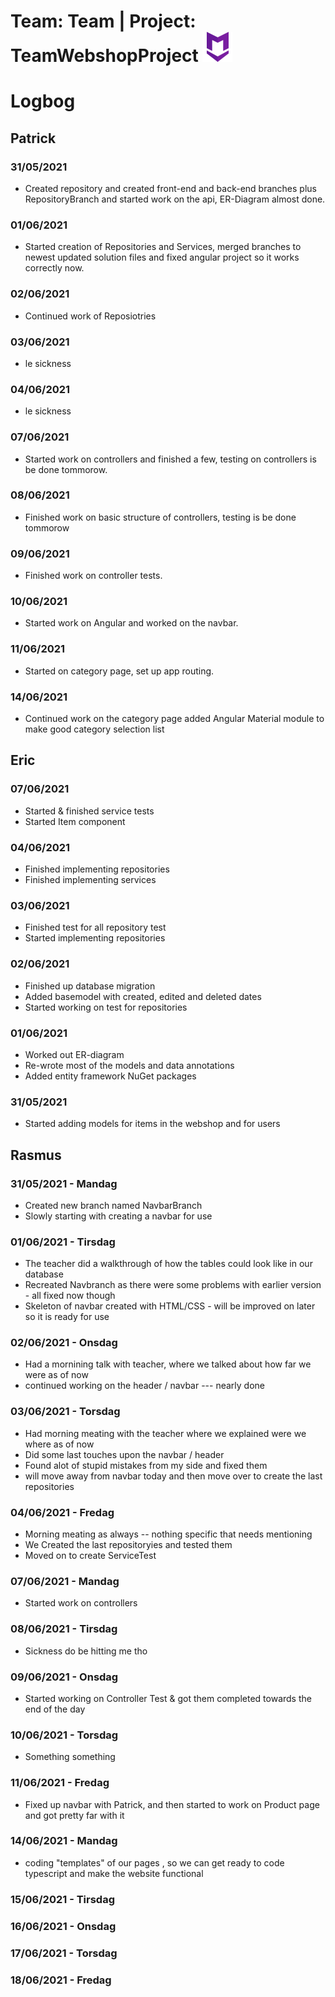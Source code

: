 # Team: Team | Project: TeamWebshopProject ![alt text](https://github.com/adam-p/markdown-here/raw/master/src/common/images/icon48.png "Logo Title Text 1")

# Logbog
## Patrick
### 31/05/2021
- Created repository and created front-end and back-end branches plus RepositoryBranch and started work on the api, ER-Diagram almost done.

### 01/06/2021
- Started creation of Repositories and Services, merged branches to newest updated solution files and fixed angular project so it works correctly now.

### 02/06/2021
- Continued work of Reposiotries

### 03/06/2021
- le sickness

### 04/06/2021
- le sickness

### 07/06/2021
- Started work on controllers and finished a few, testing on controllers is be done tommorow.

### 08/06/2021
- Finished work on basic structure of controllers, testing is be done tommorow

### 09/06/2021
- Finished work on controller tests.

### 10/06/2021
- Started work on Angular and worked on the navbar.

### 11/06/2021
- Started on category page, set up app routing.

### 14/06/2021
- Continued work on the category page added Angular Material module to make good category selection list

## Eric
### 07/06/2021
- Started & finished service tests
- Started Item component

### 04/06/2021
- Finished implementing repositories
- Finished implementing services

### 03/06/2021
- Finished test for all repository test
- Started implementing repositories

### 02/06/2021
- Finished up database migration
- Added basemodel with created, edited and deleted dates
- Started working on test for repositories

### 01/06/2021
- Worked out ER-diagram 
- Re-wrote most of the models and data annotations
- Added entity framework NuGet packages

### 31/05/2021
- Started adding models for items in the webshop and for users

## Rasmus
### 31/05/2021 - Mandag
<ul>
	<li>Created new branch named NavbarBranch</li>
	<li>Slowly starting with creating a navbar for use</li>	
</ul>

### 01/06/2021 - Tirsdag
<ul>
	<li>The teacher did a walkthrough of how the tables could look like in our database</li>
	<li>Recreated Navbranch as there were some problems with earlier version - all fixed now though</li>
	<li>Skeleton of navbar created with HTML/CSS - will be improved on later so it is ready for use</li>
</ul>

### 02/06/2021 - Onsdag
<ul>
	<li>Had a mornining talk with teacher, where we talked about how far we were as of now</li>
	<li>continued working on the header / navbar --- nearly done</li>
</ul>

### 03/06/2021 - Torsdag
<ul>
	<li>Had morning meating with the teacher where we explained were we where as of now</li>
	<li>Did some last touches upon the navbar / header</li>
	<li>Found alot of stupid mistakes from my side and fixed them</li>
	<li> will move away from navbar today and then move over to create the last repositories </li>
</ul>

### 04/06/2021 - Fredag
<ul>
	<li>Morning meating as always -- nothing specific that needs mentioning</li>
	<li>We Created the last repositoryies and tested them</li>
	<li> Moved on to create ServiceTest </li>
</ul>

### 07/06/2021 - Mandag
<ul>
	<li>Started work on controllers</li>
</ul>

### 08/06/2021 - Tirsdag
<ul>
	<li>Sickness do be hitting me tho</li>
</ul>

### 09/06/2021 - Onsdag
<ul>
	<li>Started working on Controller Test & got them completed towards the end of the day</li>
</ul>

### 10/06/2021 - Torsdag
<ul>
	<li>Something something</li>
</ul>

### 11/06/2021 - Fredag
<ul>
	<li>Fixed up navbar with Patrick, and then started to work on Product page and got pretty far with it</li>
</ul>

### 14/06/2021 - Mandag
<ul>
	<li>coding "templates" of our pages , so we can get ready to code typescript and make the website functional</li>

</ul>

### 15/06/2021 - Tirsdag

### 16/06/2021 - Onsdag

### 17/06/2021 - Torsdag

### 18/06/2021 - Fredag
